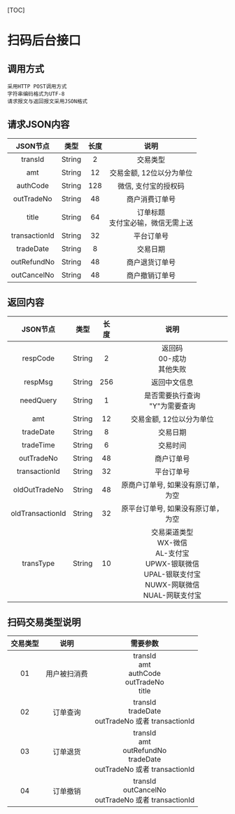 [TOC]
# 扫码后台接口
## 调用方式
    采用HTTP POST调用方式
    字符串编码格式为UTF-8
    请求报文与返回报文采用JSON格式
## 请求JSON内容

|   JSON节点    |  类型  | 长度  |                 说明                 |
| :-----------: | :----: | :---: | :----------------------------------: |
|    transId    | String |   2   |               交易类型               |
|      amt      | String |  12   |       交易金额, 12位以分为单位       |
|   authCode    | String |  128  |         微信, 支付宝的授权码         |
|  outTradeNo   | String |  48   |            商户消费订单号            |
|     title     | String |  64   | 订单标题<br>支付宝必输，微信无需上送 |
| transactionId | String |  32   |              平台订单号              |
|   tradeDate   | String |   8   |               交易日期               |
|  outRefundNo  | String |  48   |            商户退货订单号            |
|  outCancelNo  | String |  48   |            商户撤销订单号            |

## 返回内容

|     JSON节点     |  类型  | 长度  |                                                     说明                                                     |
| :--------------: | :----: | :---: | :----------------------------------------------------------------------------------------------------------: |
|     respCode     | String |   2   |                                        返回码 <br>00-成功<br>其他失败                                        |
|     respMsg      | String |  256  |                                                 返回中文信息                                                 |
|    needQuery     | String |   1   |                                      是否需要执行查询<br> "Y"为需要查询                                      |
|       amt        | String |  12   |                                           交易金额, 12位以分为单位                                           |
|    tradeDate     | String |   8   |                                                   交易日期                                                   |
|    tradeTime     | String |   6   |                                                   交易时间                                                   |
|    outTradeNo    | String |  48   |                                                  商户订单号                                                  |
|  transactionId   | String |  32   |                                                  平台订单号                                                  |
|  oldOutTradeNo   | String |  48   |                                      原商户订单号, 如果没有原订单，为空                                      |
| oldTransactionId | String |  32   |                                      原平台订单号, 如果没有原订单，为空                                      |
|    transType     | String |  10   | 交易渠道类型<br>WX-微信<br>AL-支付宝<br>UPWX-银联微信<br>UPAL-银联支付宝<br>NUWX-网联微信<br>NUAL-网联支付宝 |

## 扫码交易类型说明
| 交易类型 |     说明     |                                  需要参数                                   |
| :------: | :----------: | :-------------------------------------------------------------------------: |
|    01    | 用户被扫消费 |              transId<br>amt<br>authCode<br>outTradeNo<br>title              |
|    02    |   订单查询   |            transId<br>tradeDate<br>outTradeNo 或者 transactionId            |
|    03    |   订单退货   | transId<br>amt<br>outRefundNo<br>tradeDate<br>outTradeNo 或者 transactionId |
|    04    |   订单撤销   |           transId<br>outCancelNo<br>outTradeNo 或者 transactionId           |
